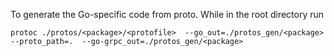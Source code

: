 To generate the Go-specific code from proto. While in the root directory run
```
protoc ./protos/<package>/<protofile>  --go_out=./protos_gen/<package> --proto_path=.  --go-grpc_out=./protos_gen/<package>
```